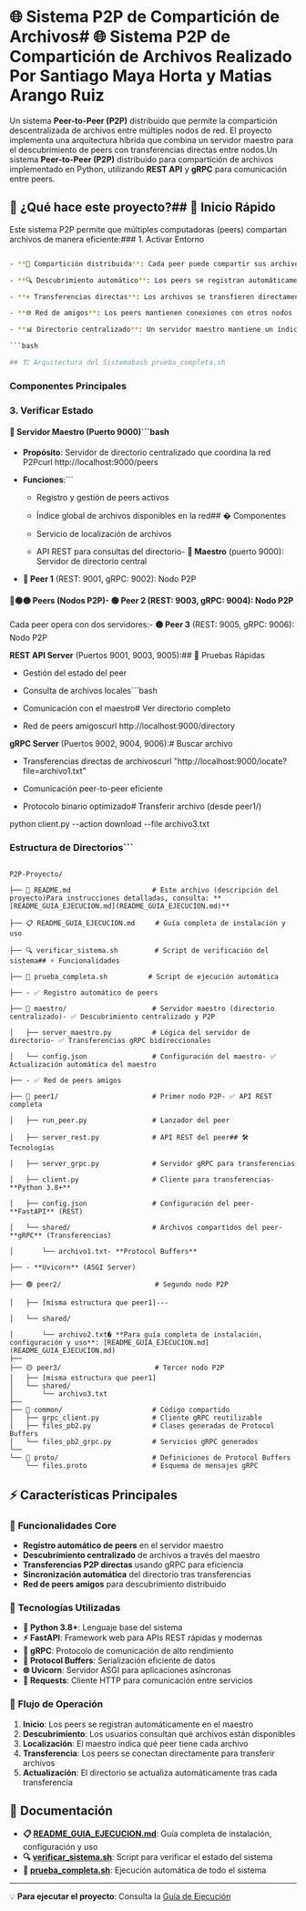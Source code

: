 # 🌐 Sistema P2P de Compartición de Archivos# 🌐 Sistema P2P de Compartición de Archivos Realizado Por Santiago Maya Horta y Matias Arango Ruiz


Un sistema **Peer-to-Peer (P2P)** distribuido que permite la compartición descentralizada de archivos entre múltiples nodos de red. El proyecto implementa una arquitectura híbrida que combina un servidor maestro para el descubrimiento de peers con transferencias directas entre nodos.Un sistema **Peer-to-Peer (P2P)** distribuido para compartición de archivos implementado en Python, utilizando **REST API** y **gRPC** para comunicación entre peers.



## 🎯 ¿Qué hace este proyecto?## 🚀 Inicio Rápido



Este sistema P2P permite que múltiples computadoras (peers) compartan archivos de manera eficiente:### 1. Activar Entorno

```bash

- **📁 Compartición distribuida**: Cada peer puede compartir sus archivos con la redcd P2P-Proyecto

- **🔍 Descubrimiento automático**: Los peers se registran automáticamente y pueden encontrar archivos en otros nodossource venv/bin/activate

- **⚡ Transferencias directas**: Los archivos se transfieren directamente entre peers usando gRPC```

- **🌐 Red de amigos**: Los peers mantienen conexiones con otros nodos conocidos

- **📊 Directorio centralizado**: Un servidor maestro mantiene un índice global de archivos disponibles### 2. Ejecutar Sistema Completo

```bash

## 🏗️ Arquitectura del Sistemabash prueba_completa.sh

```

### Componentes Principales

### 3. Verificar Estado

#### 🎯 **Servidor Maestro** (Puerto 9000)```bash

- **Propósito**: Servidor de directorio centralizado que coordina la red P2Pcurl http://localhost:9000/peers

- **Funciones**:```

  - Registro y gestión de peers activos

  - Índice global de archivos disponibles en la red## � Componentes

  - Servicio de localización de archivos

  - API REST para consultas del directorio- **🎯 Maestro** (puerto 9000): Servidor de directorio central

- **🔵 Peer 1** (REST: 9001, gRPC: 9002): Nodo P2P

#### 🔵🟢🟡 **Peers** (Nodos P2P)- **🟢 Peer 2** (REST: 9003, gRPC: 9004): Nodo P2P  

Cada peer opera con dos servidores:- **🟡 Peer 3** (REST: 9005, gRPC: 9006): Nodo P2P



**REST API Server** (Puertos 9001, 9003, 9005):## 🧪 Pruebas Rápidas

- Gestión del estado del peer

- Consulta de archivos locales```bash

- Comunicación con el maestro# Ver directorio completo

- Red de peers amigoscurl http://localhost:9000/directory



**gRPC Server** (Puertos 9002, 9004, 9006):# Buscar archivo

- Transferencias directas de archivoscurl "http://localhost:9000/locate?file=archivo1.txt"

- Comunicación peer-to-peer eficiente

- Protocolo binario optimizado# Transferir archivo (desde peer1/)

python client.py --action download --file archivo3.txt

### Estructura de Directorios```



```## 📖 Documentación Completa

P2P-Proyecto/

├── 📄 README.md                    # Este archivo (descripción del proyecto)Para instrucciones detalladas, consulta: **[README_GUIA_EJECUCION.md](README_GUIA_EJECUCION.md)**

├── 📋 README_GUIA_EJECUCION.md     # Guía completa de instalación y uso

├── 🔍 verificar_sistema.sh         # Script de verificación del sistema## ⚡ Funcionalidades

├── 🚀 prueba_completa.sh          # Script de ejecución automática

├── - ✅ Registro automático de peers

├── 🎯 maestro/                     # Servidor maestro (directorio centralizado)- ✅ Descubrimiento centralizado y P2P

│   ├── server_maestro.py          # Lógica del servidor de directorio- ✅ Transferencias gRPC bidireccionales

│   └── config.json                # Configuración del maestro- ✅ Actualización automática del maestro

├── - ✅ Red de peers amigos

├── 🔵 peer1/                       # Primer nodo P2P- ✅ API REST completa

│   ├── run_peer.py                # Lanzador del peer

│   ├── server_rest.py             # API REST del peer## 🛠️ Tecnologías

│   ├── server_grpc.py             # Servidor gRPC para transferencias

│   ├── client.py                  # Cliente para transferencias- **Python 3.8+**

│   ├── config.json                # Configuración del peer- **FastAPI** (REST)

│   └── shared/                    # Archivos compartidos del peer- **gRPC** (Transferencias)

│       └── archivo1.txt- **Protocol Buffers**

├── - **Uvicorn** (ASGI Server)

├── 🟢 peer2/                       # Segundo nodo P2P

│   ├── [misma estructura que peer1]---

│   └── shared/

│       └── archivo2.txt� **Para guía completa de instalación, configuración y uso**: [README_GUIA_EJECUCION.md](README_GUIA_EJECUCION.md)
├── 
├── 🟡 peer3/                       # Tercer nodo P2P
│   ├── [misma estructura que peer1]
│   └── shared/
│       └── archivo3.txt
├── 
├── 🔌 common/                      # Código compartido
│   ├── grpc_client.py             # Cliente gRPC reutilizable
│   ├── files_pb2.py               # Clases generadas de Protocol Buffers
│   └── files_pb2_grpc.py          # Servicios gRPC generados
└── 
└── 📝 proto/                       # Definiciones de Protocol Buffers
    └── files.proto                # Esquema de mensajes gRPC
```

## ⚡ Características Principales

### 🌟 **Funcionalidades Core**
- **Registro automático de peers** en el servidor maestro
- **Descubrimiento centralizado** de archivos a través del maestro
- **Transferencias P2P directas** usando gRPC para eficiencia
- **Sincronización automática** del directorio tras transferencias
- **Red de peers amigos** para descubrimiento distribuido

### 🔧 **Tecnologías Utilizadas**
- **🐍 Python 3.8+**: Lenguaje base del sistema
- **⚡ FastAPI**: Framework web para APIs REST rápidas y modernas
- **🚀 gRPC**: Protocolo de comunicación de alto rendimiento
- **📡 Protocol Buffers**: Serialización eficiente de datos
- **🌐 Uvicorn**: Servidor ASGI para aplicaciones asíncronas
- **📨 Requests**: Cliente HTTP para comunicación entre servicios

### 🔄 **Flujo de Operación**
1. **Inicio**: Los peers se registran automáticamente en el maestro
2. **Descubrimiento**: Los usuarios consultan qué archivos están disponibles
3. **Localización**: El maestro indica qué peer tiene cada archivo
4. **Transferencia**: Los peers se conectan directamente para transferir archivos
5. **Actualización**: El directorio se actualiza automáticamente tras cada transferencia

## 📖 Documentación

- **📋 [README_GUIA_EJECUCION.md](README_GUIA_EJECUCION.md)**: Guía completa de instalación, configuración y uso
- **🔍 [verificar_sistema.sh](verificar_sistema.sh)**: Script para verificar el estado del sistema
- **🚀 [prueba_completa.sh](prueba_completa.sh)**: Ejecución automática de todo el sistema

---

💡 **Para ejecutar el proyecto**: Consulta la [Guía de Ejecución](README_GUIA_EJECUCION.md)
